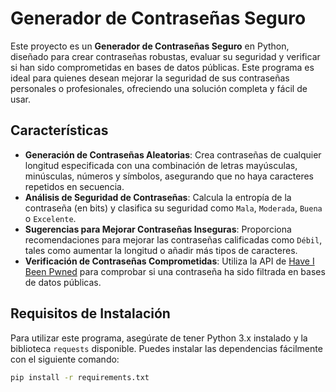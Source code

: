 # Generador de Contraseñas Seguro

Este proyecto es un **Generador de Contraseñas Seguro** en Python, diseñado para crear contraseñas robustas, evaluar su seguridad y verificar si han sido comprometidas en bases de datos públicas. Este programa es ideal para quienes desean mejorar la seguridad de sus contraseñas personales o profesionales, ofreciendo una solución completa y fácil de usar.

## Características

- **Generación de Contraseñas Aleatorias**: Crea contraseñas de cualquier longitud especificada con una combinación de letras mayúsculas, minúsculas, números y símbolos, asegurando que no haya caracteres repetidos en secuencia.
- **Análisis de Seguridad de Contraseñas**: Calcula la entropía de la contraseña (en bits) y clasifica su seguridad como `Mala`, `Moderada`, `Buena` o `Excelente`.
- **Sugerencias para Mejorar Contraseñas Inseguras**: Proporciona recomendaciones para mejorar las contraseñas calificadas como `Débil`, tales como aumentar la longitud o añadir más tipos de caracteres.
- **Verificación de Contraseñas Comprometidas**: Utiliza la API de [Have I Been Pwned](https://haveibeenpwned.com/) para comprobar si una contraseña ha sido filtrada en bases de datos públicas.

## Requisitos de Instalación

Para utilizar este programa, asegúrate de tener Python 3.x instalado y la biblioteca `requests` disponible. Puedes instalar las dependencias fácilmente con el siguiente comando:

```bash
pip install -r requirements.txt

